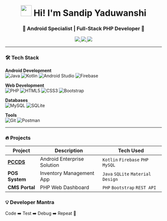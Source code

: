 <h1 align="center"> 
  <img src="https://media.giphy.com/media/hvRJCLFzcasrR4ia7z/giphy.gif" width="35px"> 
  Hi! I'm Sandip Yaduwanshi 
</h1>

<h3 align="center">🚀 Android Specialist | Full-Stack PHP Developer 🚀</h3>

<p align="center">
  <a href="https://in.linkedin.com/in/sandip-kumar-3b6202268">
    <img src="https://img.shields.io/badge/LinkedIn-0077B5?style=for-the-badge&logo=linkedin&logoColor=white">
  </a>
  <a href="mailto:sandipkumar03032003@gmail.com">
    <img src="https://img.shields.io/badge/Gmail-D14836?style=for-the-badge&logo=gmail&logoColor=white">
  </a>
  <a href="https://www.hackerrank.com/profile/sandip03indev">
    <img src="https://img.shields.io/badge/-Hackerrank-2EC866?style=for-the-badge&logo=HackerRank&logoColor=white">
  </a>
</p>

---

### 🛠️ Tech Stack

**Android Development**  
![Java](https://img.shields.io/badge/Java-ED8B00?style=flat&logo=openjdk&logoColor=white)
![Kotlin](https://img.shields.io/badge/Kotlin-0095D5?style=flat&logo=kotlin&logoColor=white)
![Android Studio](https://img.shields.io/badge/Android_Studio-3DDC84?style=flat&logo=android-studio&logoColor=white)
![Firebase](https://img.shields.io/badge/Firebase-FFCA28?style=flat&logo=firebase&logoColor=black)

**Web Development**  
![PHP](https://img.shields.io/badge/PHP-777BB4?style=flat&logo=php&logoColor=white)
![HTML5](https://img.shields.io/badge/HTML5-E34F26?style=flat&logo=html5&logoColor=white)
![CSS3](https://img.shields.io/badge/CSS3-1572B6?style=flat&logo=css3&logoColor=white)
![Bootstrap](https://img.shields.io/badge/Bootstrap-563D7C?style=flat&logo=bootstrap&logoColor=white)

**Databases**  
![MySQL](https://img.shields.io/badge/MySQL-005C84?style=flat&logo=mysql&logoColor=white)
![SQLite](https://img.shields.io/badge/SQLite-07405E?style=flat&logo=sqlite&logoColor=white)

**Tools**  
![Git](https://img.shields.io/badge/GIT-E44C30?style=flat&logo=git&logoColor=white)
![Postman](https://img.shields.io/badge/Postman-FF6C37?style=flat&logo=postman&logoColor=white)

---

### 🔥 Projects

| Project | Description | Tech Used |
|---------|-------------|-----------|
| **[PCCDS](https://pccds.indevconsultancy.in/apk/PCCDS.apk)** | Android Enterprise Solution | `Kotlin` `Firebase` `PHP` `MySQL` |
| **POS System** | Inventory Management App | `Java` `SQLite` `Material Design` |
| **CMS Portal** | PHP Web Dashboard | `PHP` `Bootstrap` `REST API` |

 
### 💡 Developer Mantra

Code ➡️ Test ➡️ Debug ➡️ Repeat 🔁


